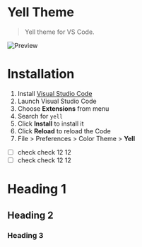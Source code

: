 # Yell Theme

> Yell theme for VS Code.

![Preview](images/preview.gif)

# Installation

1.  Install [Visual Studio Code](https://code.visualstudio.com/)
2.  Launch Visual Studio Code
3.  Choose **Extensions** from menu
4.  Search for `yell`
5.  Click **Install** to install it
6.  Click **Reload** to reload the Code
7.  File > Preferences > Color Theme > **Yell**

-[ ] check check 12 12
-[ ] check check 12 12

Heading 1
========

Heading 2
--------------

### Heading 3
